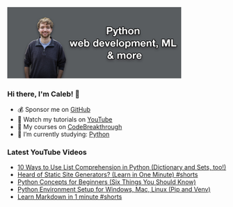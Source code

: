 <img src="github-cover-photo-my-face.jpg" width="400px" />

### Hi there, I'm Caleb! 🍛

- 💰 Sponsor me on [GitHub](https://github.com/sponsors/CalebCurry)
- 🎥 Watch my tutorials on [YouTube](https://www.youtube.com/calebthevideomaker2)
- 📗 My courses on [CodeBreakthrough](https://www.codebreakthrough.com)
- 🤔 I’m currently studying: [Python](https://www.youtube.com/watch?v=s3IvdkCq2_c&t=4254s)

### Latest YouTube Videos
<!-- YOUTUBE:START -->
- [10 Ways to Use List Comprehension in Python &lpar;Dictionary and Sets, too!&rpar;](https://www.youtube.com/watch?v=G0YAD8vO3k0)
- [Heard of Static Site Generators? &lpar;Learn in One Minute&rpar; #shorts](https://www.youtube.com/watch?v=CEvBDgCTH9I)
- [Python Concepts for Beginners &lpar;Six Things You Should Know&rpar;](https://www.youtube.com/watch?v=JlnTEkPqwQE)
- [Python Environment Setup for Windows, Mac, Linux &lpar;Pip and Venv&rpar;](https://www.youtube.com/watch?v=kz4gbWNO1cw)
- [Learn Markdown in 1 minute #shorts](https://www.youtube.com/watch?v=-aSSrmAXHDg)
<!-- YOUTUBE:END -->
